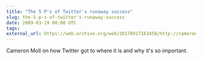 ```yaml
---
title: "The 5 P's of Twitter's runaway success"
slug: the-5-p-s-of-twitter's-runaway-success
date: 2009-03-19 00:00 UTC
tags:
external_url: https://web.archive.org/web/20170917163458/http://cameronmoll.com/archives/2009/03/5_p_of_twitter/
---
```


Cameron Moll on how Twitter got to where it is and why it's so important.
